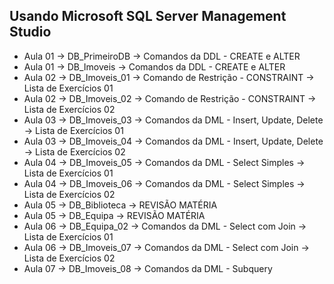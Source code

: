 ## Usando Microsoft SQL Server Management Studio

- Aula 01 -> DB_PrimeiroDB -> Comandos da DDL - CREATE e ALTER
- Aula 01 -> DB_Imoveis -> Comandos da DDL - CREATE e ALTER
- Aula 02 -> DB_Imoveis_01 -> Comando de Restrição - CONSTRAINT -> Lista de Exercícios 01
- Aula 02 -> DB_Imoveis_02 -> Comando de Restrição - CONSTRAINT -> Lista de Exercícios 02
- Aula 03 -> DB_Imoveis_03 -> Comandos da DML - Insert, Update, Delete -> Lista de Exercícios 01
- Aula 03 -> DB_Imoveis_04 -> Comandos da DML - Insert, Update, Delete -> Lista de Exercícios 02
- Aula 04 -> DB_Imoveis_05 -> Comandos da DML - Select Simples -> Lista de Exercícios 01
- Aula 04 -> DB_Imoveis_06 -> Comandos da DML - Select Simples -> Lista de Exercícios 02
- Aula 05 -> DB_Biblioteca -> REVISÃO MATÉRIA
- Aula 05 -> DB_Equipa -> REVISÃO MATÉRIA
- Aula 06 -> DB_Equipa_02 -> Comandos da DML - Select com Join -> Lista de Exercícios 01
- Aula 06 -> DB_Imoveis_07 -> Comandos da DML - Select com Join -> Lista de Exercícios 02
- Aula 07 -> DB_Imoveis_08 -> Comandos da DML - Subquery


